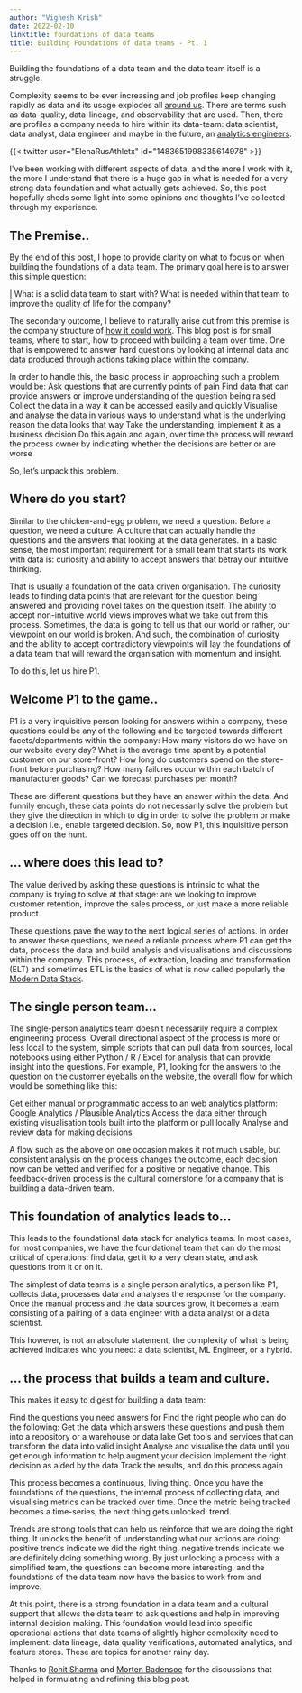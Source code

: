 ```yaml
---
author: "Vignesh Krish"
date: 2022-02-10
linktitle: foundations of data teams
title: Building Foundations of data teams - Pt. 1
---
```

Building the foundations of a data team and the data team itself is a struggle.

Complexity seems to be ever increasing and job profiles keep changing rapidly as data and its usage explodes all [around us](http://46eybw2v1nh52oe80d3bi91u-wpengine.netdna-ssl.com/wp-content/uploads/2021/12/Data-and-AI-Landscape-2021-v3-small.jpg). There are terms such as data-quality, data-lineage, and observability that are used. Then, there are profiles a company needs to hire within its data-team: data scientist, data analyst, data engineer and maybe in the future, an [analytics engineers](https://coalesce.getdbt.com/talks/dont-hire-a-data-engineer-yet/).

{{< twitter user="ElenaRusAthletx" id="1483651998335614978" >}}

I've been working with different aspects of data, and the more I work with it, the more I understand that there is a huge gap in what is needed for a very strong data foundation and what actually gets achieved. So, this post hopefully sheds some light into some opinions and thoughts I’ve collected through my experience.

## The Premise..

By the end of this post, I hope to provide clarity on what to focus on when building the foundations of a data team. The primary goal here is to answer this simple question:

| What is a solid data team to start with? What is needed within that team to improve the quality of life for the company?

The secondary outcome, I believe to naturally arise out from this premise is the company structure of [how it could work](https://locallyoptimistic.com/post/the-next-big-challenge-for-data-is-organizational/). This blog post is for small teams, where to start, how to proceed with building a team over time. One that is empowered to answer hard questions by looking at internal data and data produced through actions taking place within the company.

In order to handle this, the basic process in approaching such a problem would be:
Ask questions that are currently points of pain
Find data that can provide answers or improve understanding of the question being raised
Collect the data in a way it can be accessed easily and quickly
Visualise and analyse the data in various ways to understand what is the underlying reason the data looks that way
Take the understanding, implement it as a business decision
Do this again and again, over time the process will reward the process owner by indicating whether the decisions are better or are worse

So, let’s unpack this problem.

## Where do you start?

Similar to the chicken-and-egg problem, we need a question. Before a question, we need a culture. A culture that can actually handle the questions and the answers that looking at the data generates. In a basic sense, the most important requirement for a small team that starts its work with data is: curiosity and ability to accept answers that betray our intuitive thinking. 

That is usually a foundation of the data driven organisation. The curiosity leads to finding data points that are relevant for the question being answered and providing novel takes on the question itself. The ability to accept non-intuitive world views improves what we take out from this process. Sometimes, the data is going to tell us that our world or rather, our viewpoint on our world is broken. And such, the combination of curiosity and the ability to accept contradictory viewpoints will lay the foundations of a data team that will reward the organisation with momentum and insight.

To do this, let us hire P1.

## Welcome P1 to the game..

P1 is a very inquisitive person looking for answers within a company, these questions could be any of the following and be targeted towards different facets/departments within the company:
How many visitors do we have on our website every day?
What is the average time spent by a potential customer on our store-front?
How long do customers spend on the store-front before purchasing?
How many failures occur within each batch of manufacturer goods?
Can we forecast purchases per month? 

These are different questions but they have an answer within the data. And funnily enough, these data points do not necessarily solve the problem but they give the direction in which to dig in order to solve the problem or make a decision i.e., enable targeted decision. So, now P1, this inquisitive person goes off on the hunt.

## … where does this lead to?

The value derived by asking these questions is intrinsic to what the company is trying to solve at that stage: are we looking to improve customer retention, improve the sales process, or just make a more reliable product. 

These questions pave the way to the next logical series of actions. In order to answer these questions, we need a reliable process where P1 can get the data, process the data and build analysis and visualisations and discussions within the company. This process, of extraction, loading and transformation (ELT) and sometimes ETL is the basics of what is now called popularly the [Modern Data Stack](https://www.analytics8.com/blog/what-is-the-modern-data-stack-and-why-should-you-be-excited-about-it/#).

## The single person team…

The single-person analytics team doesn’t necessarily require a complex engineering process. Overall directional aspect of the process is more or less local to the system, simple scripts that can pull data from sources, local notebooks using either Python / R / Excel for analysis that can provide insight into the questions. For example, P1, looking for the answers to the question on the customer eyeballs on the website, the overall flow for which would be something like this:

Get either manual or programmatic access to an web analytics platform: Google Analytics / Plausible Analytics
Access the data either through existing visualisation tools built into the platform or pull locally
Analyse and review data for making decisions

A flow such as the above on one occasion makes it not much usable, but consistent analysis on the process changes the outcome, each decision now can be vetted and verified for a positive or negative change. This feedback-driven process is the cultural cornerstone for a company that is building a data-driven team.

## This foundation of analytics leads to…

This leads to the foundational data stack for analytics teams. In most cases, for most companies, we have the foundational team that can do the most critical of operations: find data, get it to a very clean state, and ask questions from it or on it.

The simplest of data teams is a single person analytics, a person like P1, collects data, processes data and analyses the response for the company. Once the manual process and the data sources grow, it becomes a team consisting of a pairing of a data engineer with a data analyst or a data scientist.

This however, is not an absolute statement, the complexity of what is being achieved indicates who you need: a data scientist, ML Engineer, or a hybrid. 

## … the process that builds a team and culture.

This makes it easy to digest for building a data team:

Find the questions you need answers for
Find the right people who can do the following:
Get the data which answers these questions and push them into a repository or a warehouse or data lake
Get tools and services that can transform the data into valid insight
Analyse and visualise the data until you get enough information to help augment your decision
Implement the right decision as aided by the data
Track the results, and do this process again

This process becomes a continuous, living thing. Once you have the foundations of the questions, the internal process of collecting data, and visualising metrics can be tracked over time. Once the metric being tracked becomes a time-series, the next thing gets unlocked: trend.

Trends are strong tools that can help us reinforce that we are doing the right thing. It unlocks the benefit of understanding what our actions are doing: positive trends indicate we did the right thing, negative trends indicate we are definitely doing something wrong. By just unlocking a process with a simplified team, the questions can become more interesting, and the foundations of the data team now have the basics to work from and improve.

At this point, there is a strong foundation in a data team and a cultural support that allows the data team to ask questions and help in improving internal decision making. This foundation would lead into specific operational actions that data teams of slightly higher complexity need to implement: data lineage, data quality verifications, automated analytics, and feature stores. These are topics for another rainy day.

Thanks to [Rohit Sharma](https://www.linkedin.com/in/r0hit/) and [Morten Badensoe](https://www.linkedin.com/in/mortenbadensoe/) for the discussions that helped in formulating and refining this blog post.